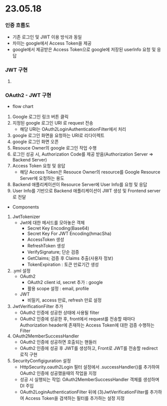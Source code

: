 # 23.05.18

### 인증 흐름도

- 기존 로그인 및 JWT 이용 방식과 동일
- 차이는 google에서 Access Token을 제공
- google에서 제공받은 Access Token으로 google에 저장된 userInfo 요청 및 응답

### JWT 구현

1.

### OAuth2 - JWT 구현

- flow chart

1. Google 로그인 링크 버튼 클릭
2. 지정된 google 로그인 URI 로 request 전송
   - 해당 URI는 OAuth2LoginAuthenticationFilter에서 처리
3. google 로그인 화면을 요청하는 URI로 리다이렉트
4. google 로그인 화면 오픈
5. Resouce Owner의 google 로그인 작업 수행
6. 로그인 성공 시, Authorization Code를 제공 받음(Authorization Server => Backend Server)
7. Access Token 요청 및 응답
   - 해당 Access Token은 Resouce Owner의 resource를 Google Resource Server에 요청하는 용도
8. Backend 애플리케이션이 Resource Server에 User Info를 요청 및 응답
9. User Info를 기반으로 Backend 애플리케이션이 JWT 생성 및 Frontend server로 전달

- Components

1. JwtTokenizer
   - Jwt에 대한 메서드를 모아놓은 객체
     - Secret Key Encoding(Base64)
     - Secret Key For JWT Encoding(hmacSha)
     - AccessToken 생성
     - RefreshToken 생성
     - VerifySignature; 단순 검증
     - GetClaims; 검증 후 Claims 추출(사용자 정보)
     - TokenExpiration : 토큰 만료기간 생성
2. .yml 설정
   - OAuth2
     - OAuth2 client id, secret 추가 : google
     - 활용 scope 설정 : email, profile
   - JWT
     - 비밀키, access 만료, refresh 만료 설정
3. JwtVerificationFilter 추가
   - OAuth2 인증에 성공한 상태에 사용될 filter
   - OAuth2 인증에 성공한 후, front에서 request를 전송할 때마다 Authorization header에 존재하는 Access Token에 대한 검증 수행하는 Filter
4. OAuth2MemberSuccessHandler
   - OAuth2 인증에 성공하면 호출되는 핸들러
   - OAuth2 인증에 성공 후 JWT를 생성하고, Front로 JWT를 전송할 redirect 로직 구현
5. SecurityConfigiguration 설정
   - HttpSecurity.oauth2Login 필터 설정에서 .successHandler()를 추가하여 OAuth2 인증에 성공했을때의 작업을 지정
   - 성공 시 실행되는 작업: OAuth2MemberSuccessHandler 객체를 생성하며 DI 주입
   - OAuth2LoginAuthenticationFilter 뒤에 (3)JwtVerificationFilter를 추가하여 Access Token을 검색하는 필터를 추가하는 설정 지정
